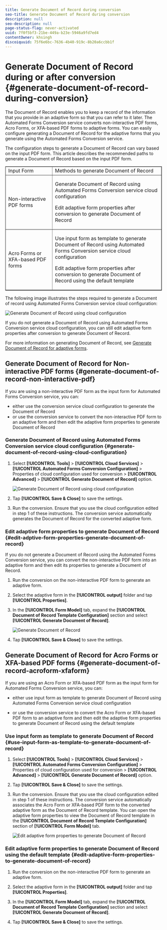```yaml
---
title: Generate Document of Record during conversion
seo-title: Generate Document of Record during conversion
description: null
seo-description: null
page-status-flag: never-activated
uuid: 7f0f5bf3-21be-449a-b23e-5946a9fd7ed4
contentOwner: khsingh
discoiquuid: 75f6e6bc-7636-4b40-919c-8b20a6ccbb1f
---
```


# Generate Document of Record during or after conversion {#generate-document-of-record-during-conversion}

The Document of Record enables you to keep a record of the information that you provide in an adaptive form so that you can refer to it later. The Automated Forms Conversion service converts non-interactive PDF forms, Acro Forms, or XFA-based PDF forms to adaptive forms. You can easily configure generating a Document of Record for the adaptive forms that you generate using the Automated Forms Conversion service.

The configuration steps to generate a Document of Record can vary based on the input PDF form. This article describes the recommended paths to generate a Document of Record based on the input PDF form.

<table border="1" cellpadding="1" cellspacing="0" width="100%"> 
 <tbody> 
  <tr> 
   <td width="30%">Input Form</td> 
   <td>Methods to generate Document of Record</td> 
  </tr> 
  <tr> 
   <td>Non-interactive PDF forms</td> 
   <td><p>Generate Document of Record using Automated Forms Conversion service cloud configuration</p>
   <p>Edit adaptive form properties after conversion to generate Document of Record</p>
   </td> 
  </tr> 
  <tr> 
   <td>Acro Forms or XFA-based PDF forms</td> 
   <td><p>Use input form as template to generate Document of Record using Automated Forms Conversion service cloud configuration</p>
   <p>Edit adaptive form properties after conversion to generate Document of Record using the default template</p></td> 
  </tr>   
 </tbody> 
</table>

The following image illustrates the steps required to generate a Document of record using Automated Forms Conversion service cloud configuration:

![Generate Document of Record using cloud configuration](assets/generate_dor_cloud_config.gif)

If you do not generate a Document of Record using Automated Forms Conversion service cloud configuration, you can still edit adaptive form properties after conversion to generate Document of Record.

For more information on generating Document of Record, see [Generate Document of Record for adaptive forms](https://helpx.adobe.com/experience-manager/6-5/forms/using/generate-document-of-record-for-non-xfa-based-adaptive-forms.html).

## Generate Document of Record for Non-interactive PDF forms {#generate-document-of-record-non-interactive-pdf}

If you are using a non-interactive PDF form as the input form for Automated Forms Conversion service, you can:

* either use the conversion service cloud configuration to generate the Document of Record
* or use the conversion service to convert the non-interactive PDF form to an adaptive form and then edit the adaptive form properties to generate Document of Record

### Generate Document of Record using Automated Forms Conversion service cloud configuration {#generate-document-of-record-using-cloud-configuration}

1. Select **[!UICONTROL Tools]** > **[!UICONTROL Cloud Services]** > **[!UICONTROL Automated Forms Conversion Configuration]** > Properties of cloud configuration used for conversion > **[!UICONTROL Advanced]** > **[!UICONTROL Generate Document of Record]** option.

   ![Generate Document of Record using cloud configuration](assets/generate_dor_conversion_cloud_config.png)

1. Tap **[!UICONTROL Save & Close]** to save the settings.

1. Run the conversion. Ensure that you use the cloud configuration edited in step 1 of these instructions.
The conversion service automatically generates the Document of Record for the converted adaptive form.

### Edit adaptive form properties to generate Document of Record {#edit-adptive-form-properties-generate-document-of-record}

If you do not generate a Document of Record using the Automated Forms Conversion service, you can convert the non-interactive PDF form into an adaptive form and then edit its properties to generate a Document of Record.

1. Run the conversion on the non-interactive PDF form to generate an adaptive form.

1. Select the adaptive form in the **[!UICONTROL output]** folder and tap **[!UICONTROL Properties]**.

1. In the **[!UICONTROL Form Model]** tab, expand the **[!UICONTROL Document of Record Template Configuration]** section and select **[!UICONTROL Generate Document of Record]**.

   ![Generate Document of Record](assets/generate_dor_af_properties.png)

1. Tap **[!UICONTROL Save & Close]** to save the settings.

## Generate Document of Record for Acro Forms or XFA-based PDF forms {#generate-document-of-record-acroform-xfaform}

If you are using an Acro Form or XFA-based PDF form as the input form for Automated Forms Conversion service, you can:

* either use input form as template to generate Document of Record using Automated Forms Conversion service cloud configuration

* or use the conversion service to convert the Acro Form or XFA-based PDF form to an adaptive form and then edit the adaptive form properties to generate Document of Record using the default template

### Use input form as template to generate Document of Record {#use-input-form-as-template-to-generate-document-of-record}

1. Select **[!UICONTROL Tools]** > **[!UICONTROL Cloud Services]** > **[!UICONTROL Automated Forms Conversion Configuration]** > Properties of cloud configuration used for conversion > **[!UICONTROL Advanced]** > **[!UICONTROL Generate Document of Record]** option.

1. Tap **[!UICONTROL Save & Close]** to save the settings.

1. Run the conversion. Ensure that you use the cloud configuration edited in step 1 of these instructions.
The conversion service automatically associates the Acro Form or XFA-based PDF form to the converted adaptive form as the Document of Record template.
You can open the adaptive form properties to view the Document of Record template in the **[!UICONTROL Document of Record Template Configuration]** section of **[!UICONTROL Form Model]** tab.

   ![Edit adaptive form properties to generate Document of Record](assets/generate_dor_af_properties_xdp_acro.png)

### Edit adaptive form properties to generate Document of Record using the default template {#edit-adaptive-form-properties-to-generate-document-of-record}

1. Run the conversion on the non-interactive PDF form to generate an adaptive form.

1. Select the adaptive form in the **[!UICONTROL output]** folder and tap **[!UICONTROL Properties]**.

1. In the **[!UICONTROL Form Model]** tab, expand the **[!UICONTROL Document of Record Template Configuration]** section and select **[!UICONTROL Generate Document of Record]**.

1. Tap **[!UICONTROL Save & Close]** to save the settings.
